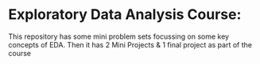 # Exploratory Data Analysis Course:
This repository has some mini problem sets focussing on some key concepts of EDA. Then it has 2 Mini Projects & 1 final project as part of the course
 
